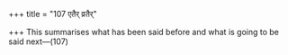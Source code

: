 +++
title = "107 एतैर् व्रतैर्"

+++
This summarises what has been said before and what is going to be said
next—(107)


